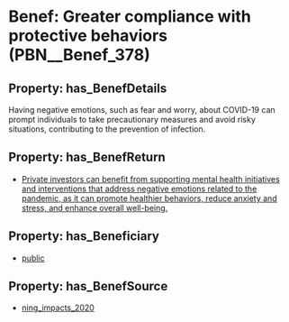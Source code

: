 # Benef: __Greater compliance with protective behaviors__ (PBN__Benef_378)

## Property: has_BenefDetails

Having negative emotions, such as fear and worry, about COVID-19 can prompt individuals to take precautionary measures and avoid risky situations, contributing to the prevention of infection.

## Property: has_BenefReturn

* [Private investors can benefit from supporting mental health initiatives and interventions that address negative emotions related to the pandemic, as it can promote healthier behaviors, reduce anxiety and stress, and enhance overall well-being.](../BenefReturn/PBN__BenefReturn_405)

## Property: has_Beneficiary

* [public](../Stakeholder/PBN__Stakeholder_52)

## Property: has_BenefSource

* [ning_impacts_2020](../Article/PBN__Article_74)

